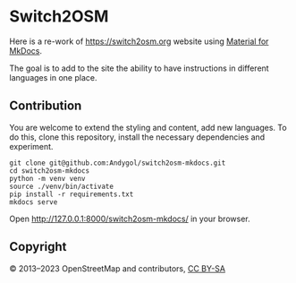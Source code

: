 # Switch2OSM

Here is a re-work of <https://switch2osm.org> website using [Material for MkDocs](https://squidfunk.github.io/mkdocs-material/).

The goal is to add to the site the ability to have instructions in different languages in one place.

## Contribution

You are welcome to extend the styling and content, add new languages. To do this, clone this repository, install the necessary dependencies and experiment.

```
git clone git@github.com:Andygol/switch2osm-mkdocs.git
cd switch2osm-mkdocs
python -m venv venv
source ./venv/bin/activate
pip install -r requirements.txt
mkdocs serve
```

Open <http://127.0.0.1:8000/switch2osm-mkdocs/> in your browser.

## Copyright

© 2013–2023 OpenStreetMap and contributors, [CC BY-SA](http://creativecommons.org/licenses/by-sa/2.0/)
